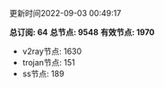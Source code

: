 更新时间2022-09-03 00:49:17

**总订阅: 64**
**总节点: 9548**
**有效节点: 1970**
- v2ray节点: 1630
- trojan节点: 151
- ss节点: 189
